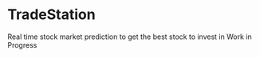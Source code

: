 # TradeStation
Real time stock market prediction to get the best stock to invest in
Work in Progress
